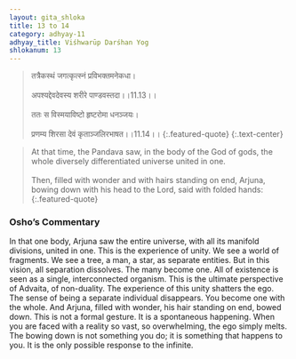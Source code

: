 ```yaml
---
layout: gita_shloka
title: 13 to 14
category: adhyay-11
adhyay_title: Viśhwarūp Darśhan Yog
shlokanum: 13
---
```


> तत्रैकस्थं जगत्कृत्स्नं प्रविभक्तमनेकधा।<br><br>अपश्यद्देवदेवस्य शरीरे पाण्डवस्तदा।।11.13।।<br><br>ततः स विस्मयाविष्टो हृष्टरोमा धनञ्जयः।<br><br>प्रणम्य शिरसा देवं कृताञ्जलिरभाषत।।11.14।।
{:.featured-quote} 
{:.text-center}

> At that time, the Pandava saw, in the body of the God of gods, the whole diversely differentiated universe united in one.<br><br>Then, filled with wonder and with hairs standing on end, Arjuna, bowing down with his head to the Lord, said with folded hands:
{:.featured-quote}

### Osho’s Commentary
In that one body, Arjuna saw the entire universe, with all its manifold divisions, united in one.
This is the experience of unity. We see a world of fragments. We see a tree, a man, a star, as separate entities. But in this vision, all separation dissolves. The many become one. All of existence is seen as a single, interconnected organism.
This is the ultimate perspective of Advaita, of non-duality. The experience of this unity shatters the ego. The sense of being a separate individual disappears. You become one with the whole.
And Arjuna, filled with wonder, his hair standing on end, bowed down. This is not a formal gesture. It is a spontaneous happening. When you are faced with a reality so vast, so overwhelming, the ego simply melts. The bowing down is not something you do; it is something that happens to you. It is the only possible response to the infinite.
